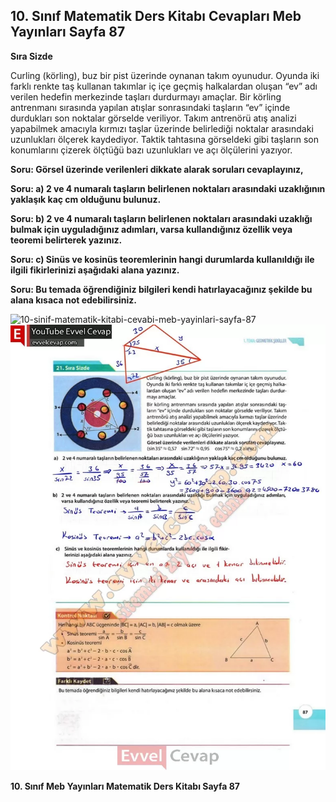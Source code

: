 ## 10. Sınıf Matematik Ders Kitabı Cevapları Meb Yayınları Sayfa 87

**Sıra Sizde**

Curling (körling), buz bir pist üzerinde oynanan takım oyunudur. Oyunda iki farklı renkte taş kullanan takımlar iç içe geçmiş halkalardan oluşan “ev” adı verilen hedefin merkezinde taşları durdurmayı amaçlar. Bir körling antrenmanı sırasında yapılan atışlar sonrasındaki taşların “ev” içinde durdukları son noktalar görselde veriliyor. Takım antrenörü atış analizi yapabilmek amacıyla kırmızı taşlar üzerinde belirlediği noktalar arasındaki uzunlukları ölçerek kaydediyor. Taktik tahtasına görseldeki gibi taşların son konumlarını çizerek ölçtüğü bazı uzunlukları ve açı ölçülerini yazıyor.

**Soru: Görsel üzerinde verilenleri dikkate alarak soruları cevaplayınız,**

**Soru: a) 2 ve 4 numaralı taşların belirlenen noktaları arasındaki uzaklığının yaklaşık kaç cm olduğunu bulunuz.**

**Soru: b) 2 ve 4 numaralı taşların belirlenen noktaları arasındaki uzaklığı bulmak için uyguladığınız adımları, varsa kullandığınız özellik veya teoremi belirterek yazınız.**

**Soru: c) Sinüs ve kosinüs teoremlerinin hangi durumlarda kullanıldığı ile ilgili fikirlerinizi aşağıdaki alana yazınız.**

**Soru: Bu temada öğrendiğiniz bilgileri kendi hatırlayacağınız şekilde bu alana kısaca not edebilirsiniz.**

![10-sinif-matematik-kitabi-cevabi-meb-yayinlari-sayfa-87]()![10-sinif-matematik-kitabi-cevabi-meb-yayinlari-sayfa-87](./image1.webp)

**10. Sınıf Meb Yayınları Matematik Ders Kitabı Sayfa 87**